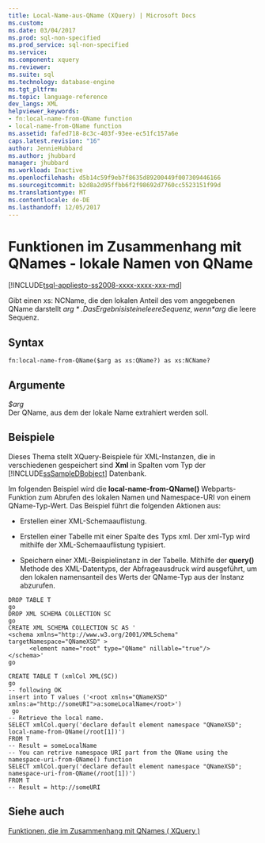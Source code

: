 ```yaml
---
title: Local-Name-aus-QName (XQuery) | Microsoft Docs
ms.custom: 
ms.date: 03/04/2017
ms.prod: sql-non-specified
ms.prod_service: sql-non-specified
ms.service: 
ms.component: xquery
ms.reviewer: 
ms.suite: sql
ms.technology: database-engine
ms.tgt_pltfrm: 
ms.topic: language-reference
dev_langs: XML
helpviewer_keywords:
- fn:local-name-from-QName function
- local-name-from-QName function
ms.assetid: fafed718-8c3c-403f-93ee-ec51fc157a6e
caps.latest.revision: "16"
author: JennieHubbard
ms.author: jhubbard
manager: jhubbard
ms.workload: Inactive
ms.openlocfilehash: d5b14c59f9eb7f8635d89200449f007309446166
ms.sourcegitcommit: b2d8a2d95ffbb6f2f98692d7760cc5523151f99d
ms.translationtype: MT
ms.contentlocale: de-DE
ms.lasthandoff: 12/05/2017
---
```

# <a name="functions-related-to-qnames---local-name-from-qname"></a>Funktionen im Zusammenhang mit QNames - lokale Namen von QName
[!INCLUDE[tsql-appliesto-ss2008-xxxx-xxxx-xxx-md](../includes/tsql-appliesto-ss2008-xxxx-xxxx-xxx-md.md)]

  Gibt einen xs: NCName, die den lokalen Anteil des vom angegebenen QName darstellt *$arg*. Das Ergebnis ist eine leere Sequenz, wenn *$arg* die leere Sequenz.  
  
## <a name="syntax"></a>Syntax  
  
```  
fn:local-name-from-QName($arg as xs:QName?) as xs:NCName?  
```  
  
## <a name="arguments"></a>Argumente  
 *$arg*  
 Der QName, aus dem der lokale Name extrahiert werden soll.  
  
## <a name="examples"></a>Beispiele  
 Dieses Thema stellt XQuery-Beispiele für XML-Instanzen, die in verschiedenen gespeichert sind **Xml** in Spalten vom Typ der [!INCLUDE[ssSampleDBobject](../includes/sssampledbobject-md.md)] Datenbank.  
  
 Im folgenden Beispiel wird die **local-name-from-QName()** Webparts-Funktion zum Abrufen des lokalen Namen und Namespace-URI von einem QName-Typ-Wert. Das Beispiel führt die folgenden Aktionen aus:  
  
-   Erstellen einer XML-Schemaauflistung.  
  
-   Erstellen einer Tabelle mit einer Spalte des Typs xml. Der xml-Typ wird mithilfe der XML-Schemaauflistung typisiert.  
  
-   Speichern einer XML-Beispielinstanz in der Tabelle. Mithilfe der **query()** Methode des XML-Datentyps, der Abfrageausdruck wird ausgeführt, um den lokalen namensanteil des Werts der QName-Typ aus der Instanz abzurufen.  
  
```  
DROP TABLE T  
go  
DROP XML SCHEMA COLLECTION SC  
go  
CREATE XML SCHEMA COLLECTION SC AS '  
<schema xmlns="http://www.w3.org/2001/XMLSchema"  
targetNamespace="QNameXSD" >  
      <element name="root" type="QName" nillable="true"/>  
</schema>'  
go  
  
CREATE TABLE T (xmlCol XML(SC))  
go  
-- following OK  
insert into T values ('<root xmlns="QNameXSD" xmlns:a="http://someURI">a:someLocalName</root>')  
 go  
-- Retrieve the local name.   
SELECT xmlCol.query('declare default element namespace "QNameXSD"; local-name-from-QName(/root[1])')  
FROM T  
-- Result = someLocalName  
-- You can retrive namespace URI part from the QName using the namespace-uri-from-QName() function  
SELECT xmlCol.query('declare default element namespace "QNameXSD"; namespace-uri-from-QName(/root[1])')  
FROM T  
-- Result = http://someURI  
```  
  
## <a name="see-also"></a>Siehe auch  
 [Funktionen, die im Zusammenhang mit QNames &#40; XQuery &#41;](http://msdn.microsoft.com/library/7e07eb26-f551-4b63-ab77-861684faff71)  
  
  
